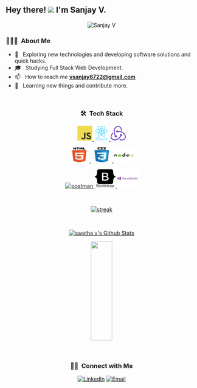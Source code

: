 <h2> Hey there! <img src="https://raw.githubusercontent.com/MartinHeinz/MartinHeinz/master/wave.gif" width="30px"> I'm Sanjay V.</h2>
<p align="center">
<img align="center" src="https://www.careerguide.com/career/wp-content/uploads/2020/03/giphy-7.gif" width="100%" alt="Sanjay V"  height="250px" />
 </p>
<h3> 👨🏻‍💻 &nbsp;About Me </h3>

- 🤔 &nbsp; Exploring new technologies and developing software solutions and quick hacks.
- 🎓 &nbsp; Studying Full Stack Web Development.
- 📫 &nbsp; How to reach me **vsanjay8722@gmail.com**
- 🌱 &nbsp; Learning new things and contribute more.
 <br/>
 
<h3 align="center">🛠 &nbsp;Tech Stack</h3>
<p align="center">
  <a href="https://developer.mozilla.org/en-US/docs/Web/JavaScript" target="_blank"> <img src="https://raw.githubusercontent.com/devicons/devicon/master/icons/javascript/javascript-original.svg" alt="javascript" width="40" height="40"/> </a> 
  <a href="https://reactjs.org/" target="_blank"><img src="https://raw.githubusercontent.com/devicons/devicon/master/icons/react/react-original-wordmark.svg" alt="react" width="40" height="40"/> </a> 
  <a href="https://redux.js.org" target="_blank"> <img src="https://raw.githubusercontent.com/devicons/devicon/master/icons/redux/redux-original.svg" alt="redux" width="40" height="40"/> </a> 
  </p>
 <p align="center">
  <a href="https://www.w3.org/html/" target="_blank"> <img src="https://raw.githubusercontent.com/devicons/devicon/master/icons/html5/html5-original-wordmark.svg" alt="html5" width="55" height="40"/> </a>
  <a href="https://www.w3schools.com/css/" target="_blank"> <img src="https://raw.githubusercontent.com/devicons/devicon/master/icons/css3/css3-original-wordmark.svg" alt="css3" width="55" height="40"/> </a>
  <a href="https://nodejs.org" target="_blank"> <img src="https://raw.githubusercontent.com/devicons/devicon/master/icons/nodejs/nodejs-original-wordmark.svg" alt="nodejs" width="55" height="40"/> </a> 
   </p>
     <p align="center">
 <a href="https://postman.com" target="_blank"> <img src="https://www.vectorlogo.zone/logos/getpostman/getpostman-icon.svg" alt="postman" width="55" height="50"/> </a> 
 <a href="https://getbootstrap.com" target="_blank"> <img src="https://raw.githubusercontent.com/devicons/devicon/master/icons/bootstrap/bootstrap-plain-wordmark.svg" alt="bootstrap" width="55" height="50"/> </a>
  <a href="https://getbootstrap.com" target="_blank"> <img src="https://raw.githubusercontent.com/devicons/devicon/master/icons/visualstudio/visualstudio-plain-wordmark.svg" alt="bootstrap" width="55" height="50"/> </a>
 </p>

 
<br/>

<p align="center">
    <a href="https://github.com/swethav08711/github-readme-streak-stats">
        <img title=":fire: Get streak stats for your profile at git.io/streak-stats" alt="streak" src="https://github-readme-streak-stats.herokuapp.com/?user=Vsanjay021&theme=black-ice&hide_border=true&stroke=0000&background=060A0CD0"/>
    </a>
</p>

<br/>
 <p align="center">
    <a href="https://github.com/swethav08711/github-readme-stats"><img alt="swetha v's Github Stats" src="https://github-readme-stats.vercel.app/api?username=Vsanjay021&show_icons=true&count_private=true&theme=react&hide_border=true&bg_color=0D1117" /></a>
    </p>
<p align="center">
    <img src="https://github-readme-stats.vercel.app/api/top-langs/?username=Vsanjay021&theme=react&hide_border=true&bg_color=0D1117" height="260px" width="33.25%"/>
    </p>
<br/>
<p align="center" width="100%" margin="auto">
<h3 align="center"> 🤝🏻 &nbsp;Connect with Me </h3>
<p align="center">
<a href="www.linkedin.com/in/sanjay-v-36aa761b1"><img alt="LinkedIn" src="https://img.shields.io/badge/LinkedIn-Swetha%20V-blue?style=flat-square&logo=linkedin"></a>
<a href="mailto:vsanjay8722@gmail.com"><img alt="Email" src="https://img.shields.io/badge/Email-vsanjay8722@gmail.com-blue?style=flat-square&logo=gmail"></a>
</p>
</p>
